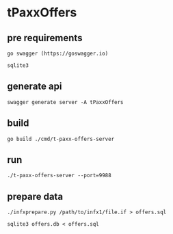 # tPaxxOffers

## pre requirements
`go swagger (https://goswagger.io)`

`sqlite3`

## generate api
`swagger generate server -A tPaxxOffers`

## build
`go build ./cmd/t-paxx-offers-server`

## run
`./t-paxx-offers-server --port=9988`

## prepare data
`./infxprepare.py /path/to/infx1/file.if > offers.sql`

`sqlite3 offers.db < offers.sql`